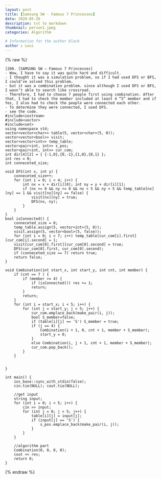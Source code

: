 ```yaml
---
layout: post
title: [Samsung SW - Famous 7 Princesses]
data: 2020-05-26
description: txt to markdown
thumbnail: person1.jpeg
categories: Algorithm

# Information for the author block
author : Loui
---
```


{% raw %}

	﻿[200. [SAMSUNG SW – Famous 7 Princesses]
	- Wow, I have to say it was quite hard and difficult.
	- I thought it was a simulation problem, so if I had used DFS or BFS, I could’ve solved this problem. 
	- but it was a combination problem. since although I used DFS or BFS, I wasn’t able to search like crossroad. 
	- Therefore, I had to choose 7 people first using combination. After that, I had to check the member included at least 4 “S” member and if Yes, I also had to check the people were connected each other.
	- To determine they were connected, I used DFS.
	- see the code.
	#include<iostream>
	#include<vector>
	#include<set>
	using namespace std;
	vector<vector<char>> table(5, vector<char>(5, 0));
	vector<vector<bool>> visit;
	vector<vector<int>> temp_table;
	vector<pair<int, int>> s_pos;
	vector<pair<int, int>> cur_com;
	int dir[4][2] = { {-1,0},{0,-1},{1,0},{0,1} };
	int res = 0;
	int conneceted_size;
	
	void DFS(int x, int y) {
		conneceted_size++;
		for (int i = 0; i < 4; i++) {
			int nx = x + dir[i][0]; int ny = y + dir[i][1];
			if (nx >= 0 && ny >= 0 && nx < 5 && ny < 5 && temp_table[nx][ny] == 1 && visit[nx][ny] == false) {
				visit[nx][ny] = true;
				DFS(nx, ny);
			}
		}
	}
	bool isConnected() {
		conneceted_size = 0;
		temp_table.assign(5, vector<int>(5, 0));
		visit.assign(5, vector<bool>(5, false));
		for (int i = 0; i < 7; i++) temp_table[cur_com[i].first][cur_com[i].second] = 1;
		visit[cur_com[0].first][cur_com[0].second] = true;
		DFS(cur_com[0].first, cur_com[0].second);
		if (conneceted_size == 7) return true;
		return false;
	}
	
	void Combination(int start_x, int start_y, int cnt, int member) {
		if (cnt == 7 ) {
			if (member >= 4) {
				if (isConnected()) res += 1;
				return;
			}
			return;
		}
		for (int i = start_x; i < 5; i++) {
			for (int j = start_y; j < 5; j++) {
				cur_com.emplace_back(make_pair(i, j));
				bool S_member=false;
				if (table[i][j] == 'S') S_member = true;
				if (j == 4) {
					Combination(i + 1, 0, cnt + 1, member + S_member);
					start_y = 0;
				}
				else Combination(i, j + 1, cnt + 1, member + S_member);
				cur_com.pop_back();
			}
		}
	
	
	}
	
	int main() {
		ios_base::sync_with_stdio(false);
		cin.tie(NULL); cout.tie(NULL);
	
		//get input
		string input;
		for (int i = 0; i < 5; i++) {
			cin >> input;
			for (int j = 0; j < 5; j++) {
				table[i][j] = input[j];
				if (input[j] == 'S') {
					s_pos.emplace_back(make_pair(i, j));
				}
			}
		}
	
		//algorithm part
		Combination(0, 0, 0, 0);
		cout << res;
		return 0;
	}
	
{% endraw %}
